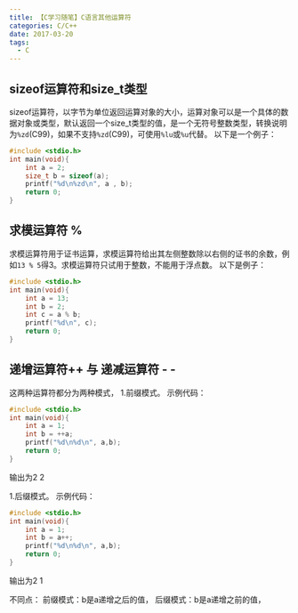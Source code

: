 ```yaml
---
title: 【C学习随笔】C语言其他运算符
categories: C/C++
date: 2017-03-20
tags:
  - C
---
```

## sizeof运算符和size_t类型
sizeof运算符，以字节为单位返回运算对象的大小，运算对象可以是一个具体的数据对象或类型，默认返回一个size_t类型的值，是一个无符号整数类型，转换说明为`%zd`(C99)，如果不支持`%zd`(C99)，可使用`%lu`或`%u`代替。
以下是一个例子：
```c
#include <stdio.h>
int main(void){
	int a = 2;
	size_t b = sizeof(a);
	printf("%d\n%zd\n", a , b);
	return 0;
}
```

## 求模运算符 %
求模运算符用于证书运算，求模运算符给出其左侧整数除以右侧的证书的余数，例如`13 % 5`得3。求模运算符只试用于整数，不能用于浮点数。
以下是例子：
```c
#include <stdio.h>
int main(void){
	int a = 13;
	int b = 2;
	int c = a % b;
	printf("%d\n", c);
	return 0;
}

```

## 递增运算符++ 与 递减运算符 - -
这两种运算符都分为两种模式，
1.前缀模式。
示例代码：
```c
#include <stdio.h>
int main(void){
	int a = 1;
	int b = ++a;
	printf("%d\n%d\n", a,b);
	return 0;
}
```
输出为2 2

1.后缀模式。
示例代码：
```c
#include <stdio.h>
int main(void){
	int a = 1;
	int b = a++;
	printf("%d\n%d\n", a,b);
	return 0;
}
```
输出为2 1

不同点：
前缀模式：b是a递增之后的值，
后缀模式：b是a递增之前的值，


